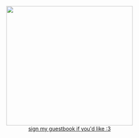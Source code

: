 <p align="center">
<img src="https://files.catbox.moe/7z9ye0.gif"style="width:340px;height:320px;">
<br>
<a href="https://liamplecak.atabook.org/">sign my guestbook if you'd like :3</a>
